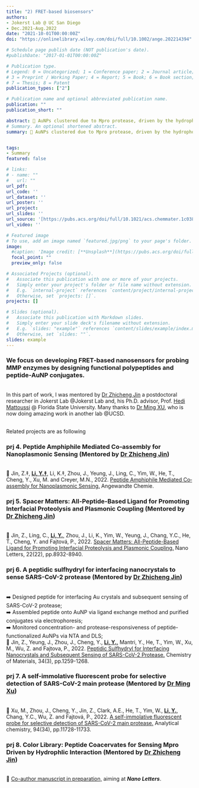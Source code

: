 ```yaml
---
title: "2) FRET-based biosensors"
authors:
- Jokerst Lab @ UC San Diego
- Dec.2021-Aug.2022
date: "2021-10-01T00:00:00Z"
doi: "https://onlinelibrary.wiley.com/doi/full/10.1002/ange.202214394"

# Schedule page publish date (NOT publication's date).
#publishDate: "2017-01-01T00:00:00Z"

# Publication type.
# Legend: 0 = Uncategorized; 1 = Conference paper; 2 = Journal article;
# 3 = Preprint / Working Paper; 4 = Report; 5 = Book; 6 = Book section;
# 7 = Thesis; 8 = Patent
publication_types: ["2"]

# Publication name and optional abbreviated publication name.
publication: ""
publication_short: ""

abstract: 🌈 AuNPs clustered due to Mpro protease, driven by the hydrophobicity difference of peptide motif. <br/>🧪 Exp. ran by Dr Zhicheng Jin and Yi
# Summary. An optional shortened abstract.
summary: 🌈 AuNPs clustered due to Mpro protease, driven by the hydrophobicity difference of peptide motif. <br/>🧪 Exp. ran by Dr Zhicheng Jin and Yi


tags:
- Summary
featured: false

# links:
# - name: ""
#   url: ""
url_pdf: 
url_code: ''
url_dataset: ''
url_poster: ''
url_project: 
url_slides: ''
url_source: '[https://pubs.acs.org/doi/full/10.1021/acs.chemmater.1c03871](https://onlinelibrary.wiley.com/doi/full/10.1002/ange.202214394)'
url_video: ''

# Featured image
# To use, add an image named `featured.jpg/png` to your page's folder. 
image:
  #caption: 'Image credit: [**Unsplash**](https://pubs.acs.org/doi/full/10.1021/acs.chemmater.1c03871)'
  focal_point: ""
  preview_only: false

# Associated Projects (optional).
#   Associate this publication with one or more of your projects.
#   Simply enter your project's folder or file name without extension.
#   E.g. `internal-project` references `content/project/internal-project/index.md`.
#   Otherwise, set `projects: []`.
projects: []

# Slides (optional).
#   Associate this publication with Markdown slides.
#   Simply enter your slide deck's filename without extension.
#   E.g. `slides: "example"` references `content/slides/example/index.md`.
#   Otherwise, set `slides: ""`.
slides: example
---
```

### We focus on developing FRET-based nanosensors for probing MMP enzymes by designing functional polypeptides and peptide-AuNP conjugates.

<br/>In this part of work, I was mentored by [Dr Zhicheng Jin](https://scholar.google.com/citations?user=PC6gejgAAAAJ&hl=en) a postdoctoral researcher in Jokerst Lab @Jokerst Lab and, his Ph.D. advisor, Prof. [Hedi Mattoussi](https://scholar.google.com/citations?user=1E-vbl4AAAAJ&hl=en) @ Florida State University. Many thanks to [Dr Ming XU](https://scholar.google.com/citations?hl=en&user=LJzhoiEAAAAJ), who is now doing amazing work in another lab @UCSD.

<br/> Related projects are as following

### prj 4. Peptide Amphiphile Mediated Co‐assembly for Nanoplasmonic Sensing (Mentored by [Dr Zhicheng Jin](https://scholar.google.com/citations?hl=en&user=PC6gejgAAAAJ))
<br/>🌟 Jin, Z.‡, <u>**Li, Y.‡**</u>, Li, K.‡, Zhou, J., Yeung, J., Ling, C., Yim, W., He, T., Cheng, Y., Xu, M. and Creyer, M.N., 2022. [Peptide Amphiphile Mediated Co‐assembly for Nanoplasmonic Sensing.](https://onlinelibrary.wiley.com/doi/full/10.1002/ange.202214394) Angewandte Chemie.

### prj 5. Spacer Matters: All-Peptide-Based Ligand for Promoting Interfacial Proteolysis and Plasmonic Coupling (Mentored by [Dr Zhicheng Jin](https://scholar.google.com/citations?hl=en&user=PC6gejgAAAAJ))
<br/>🌟 Jin, Z., Ling, C., <u>**Li, Y.**,</u> Zhou, J., Li, K., Yim, W., Yeung, J., Chang, Y.C., He, T., Cheng, Y. and Fajtová, P., 2022. [Spacer Matters: All-Peptide-Based Ligand for Promoting Interfacial Proteolysis and Plasmonic Coupling.](https://pubs.acs.org/doi/full/10.1021/acs.nanolett.2c03052) Nano Letters, 22(22), pp.8932-8940.

### prj 6. A peptidic sulfhydryl for interfacing nanocrystals to sense SARS-CoV-2 protease (Mentored by [Dr Zhicheng Jin](https://scholar.google.com/citations?hl=en&user=PC6gejgAAAAJ))
<br/>➡️ Designed peptide for interfacing Au crystals and subsequent sensing of SARS-CoV-2 protease; 
<br/>➡️ Assembled peptide onto AuNP via ligand exchange method and purified conjugates via electrophoresis;
<br/>➡️ Monitored concentration- and protease-responsiveness of peptide-functionalized AuNPs via NTA and DLS;
<br/>🌟 Jin, Z., Yeung, J., Zhou, J., Cheng, Y., <u>**Li, Y.,**</u> Mantri, Y., He, T., Yim, W., Xu, M., Wu, Z. and Fajtova, P., 2022. [Peptidic Sulfhydryl for Interfacing Nanocrystals and Subsequent Sensing of SARS-CoV-2 Protease.](https://pubs.acs.org/doi/full/10.1021/acs.chemmater.1c03871) Chemistry of Materials, 34(3), pp.1259-1268.

### prj 7. A self-immolative fluorescent probe for selective detection of SARS-CoV-2 main protease (Mentored by [Dr Ming Xu]([https://scholar.google.com/citations?hl=en&user=PC6gejgAAAAJ](https://scholar.google.com/citations?hl=en&user=LJzhoiEAAAAJ)))
<br/>🌟 Xu, M., Zhou, J., Cheng, Y., Jin, Z., Clark, A.E., He, T., Yim, W., <u>**Li, Y.**,</u> Chang, Y.C., Wu, Z. and Fajtová, P., 2022. [A self-immolative fluorescent probe for selective detection of SARS-CoV-2 main protease.](https://pubs.acs.org/doi/full/10.1021/acs.analchem.2c02381) Analytical chemistry, 94(34), pp.11728-11733.

### prj 8. Color Library: Peptide Coacervates for Sensing Mpro Driven by Hydrophlic Interaction  (Mentored by [Dr Zhicheng Jin](https://scholar.google.com/citations?hl=en&user=PC6gejgAAAAJ))
<br/>🌟 [Co-author manuscript in preparation,](https://scholar.google.com/citations?hl=en&user=PC6gejgAAAAJ) aiming at ***Nano Letters***.
